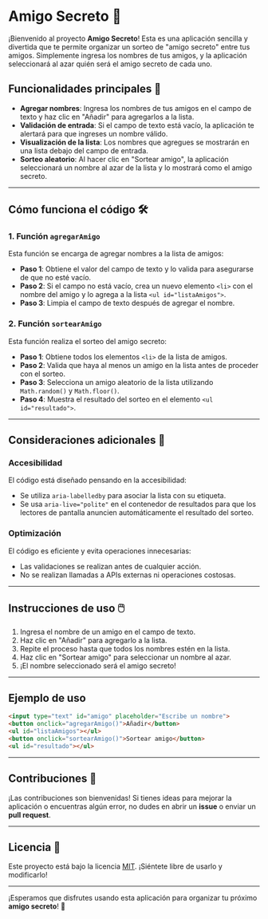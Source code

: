 
# Amigo Secreto 🎁

¡Bienvenido al proyecto **Amigo Secreto**! Esta es una aplicación sencilla y divertida que te permite organizar un sorteo de "amigo secreto" entre tus amigos. Simplemente ingresa los nombres de tus amigos, y la aplicación seleccionará al azar quién será el amigo secreto de cada uno.

## Funcionalidades principales 🚀

- **Agregar nombres**: Ingresa los nombres de tus amigos en el campo de texto y haz clic en "Añadir" para agregarlos a la lista.
- **Validación de entrada**: Si el campo de texto está vacío, la aplicación te alertará para que ingreses un nombre válido.
- **Visualización de la lista**: Los nombres que agregues se mostrarán en una lista debajo del campo de entrada.
- **Sorteo aleatorio**: Al hacer clic en "Sortear amigo", la aplicación seleccionará un nombre al azar de la lista y lo mostrará como el amigo secreto.

---

## Cómo funciona el código 🛠️

### 1. **Función `agregarAmigo`**
Esta función se encarga de agregar nombres a la lista de amigos:
- **Paso 1**: Obtiene el valor del campo de texto y lo valida para asegurarse de que no esté vacío.
- **Paso 2**: Si el campo no está vacío, crea un nuevo elemento `<li>` con el nombre del amigo y lo agrega a la lista `<ul id="listaAmigos">`.
- **Paso 3**: Limpia el campo de texto después de agregar el nombre.

### 2. **Función `sortearAmigo`**
Esta función realiza el sorteo del amigo secreto:
- **Paso 1**: Obtiene todos los elementos `<li>` de la lista de amigos.
- **Paso 2**: Valida que haya al menos un amigo en la lista antes de proceder con el sorteo.
- **Paso 3**: Selecciona un amigo aleatorio de la lista utilizando `Math.random()` y `Math.floor()`.
- **Paso 4**: Muestra el resultado del sorteo en el elemento `<ul id="resultado">`.

---

## Consideraciones adicionales 📌

### **Accesibilidad**
El código está diseñado pensando en la accesibilidad:
- Se utiliza `aria-labelledby` para asociar la lista con su etiqueta.
- Se usa `aria-live="polite"` en el contenedor de resultados para que los lectores de pantalla anuncien automáticamente el resultado del sorteo.

### **Optimización**
El código es eficiente y evita operaciones innecesarias:
- Las validaciones se realizan antes de cualquier acción.
- No se realizan llamadas a APIs externas ni operaciones costosas.

---

## Instrucciones de uso 🖱️

1. Ingresa el nombre de un amigo en el campo de texto.
2. Haz clic en "Añadir" para agregarlo a la lista.
3. Repite el proceso hasta que todos los nombres estén en la lista.
4. Haz clic en "Sortear amigo" para seleccionar un nombre al azar.
5. ¡El nombre seleccionado será el amigo secreto!

---

## Ejemplo de uso

```html
<input type="text" id="amigo" placeholder="Escribe un nombre">
<button onclick="agregarAmigo()">Añadir</button>
<ul id="listaAmigos"></ul>
<button onclick="sortearAmigo()">Sortear amigo</button>
<ul id="resultado"></ul>
```

---

## Contribuciones 🤝

¡Las contribuciones son bienvenidas! Si tienes ideas para mejorar la aplicación o encuentras algún error, no dudes en abrir un **issue** o enviar un **pull request**.

---

## Licencia 📄

Este proyecto está bajo la licencia [MIT](LICENSE). ¡Siéntete libre de usarlo y modificarlo!

---

¡Esperamos que disfrutes usando esta aplicación para organizar tu próximo **amigo secreto**! 🎉
